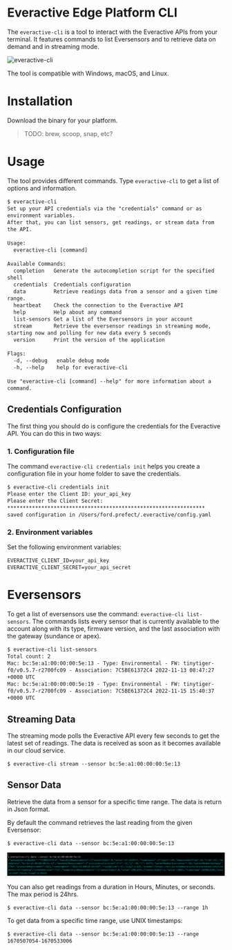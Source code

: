# Everactive Edge Platform CLI

The `everactive-cli` is a tool to interact with the Everactive APIs from your terminal.
It features commands to list Eversensors and to retrieve data on demand and in streaming mode.

![everactive-cli](docs/everactive-cli-demo.gif)

The tool is compatible with Windows, macOS, and Linux.

# Installation

Download the binary for your platform.

> TODO: brew, scoop, snap, etc?

# Usage

The tool provides different commands. Type `everactive-cli` to get a list of options and information.

```
$ everactive-cli
Set up your API credentials via the "credentials" command or as environment variables.
After that, you can list sensors, get readings, or stream data from the API.

Usage:
  everactive-cli [command]

Available Commands:
  completion   Generate the autocompletion script for the specified shell
  credentials  Credentials configuration
  data         Retrieve readings data from a sensor and a given time range.
  heartbeat    Check the connection to the Everactive API
  help         Help about any command
  list-sensors Get a list of the Eversensors in your account
  stream       Retrieve the eversensor readings in streaming mode, starting now and polling for new data every 5 seconds
  version      Print the version of the application

Flags:
  -d, --debug   enable debug mode
  -h, --help    help for everactive-cli

Use "everactive-cli [command] --help" for more information about a command.
```

## Credentials Configuration

The first thing you should do is configure the credentials for the Everactive API.
You can do this in two ways:

### 1. Configuration file

The command `everactive-cli credentials init` helps you create a configuration file in your home folder to save the credentials.

```
$ everactive-cli credentials init
Please enter the Client ID: your_api_key
Please enter the Client Secret: ****************************************************************
saved configuration in /Users/ford.prefect/.everactive/config.yaml
```

### 2. Environment variables

Set the following environment variables:
```
EVERACTIVE_CLIENT_ID=your_api_key
EVERACTIVE_CLIENT_SECRET=your_api_secret
```


# Eversensors

To get a list of eversensors use the command: `everactive-cli list-sensors`. The commands lists every sensor that is currently available to the account along with its type, firmware version, and the last association with the gateway (sundance or apex).

```
$ everactive-cli list-sensors
Total count: 2
Mac: bc:5e:a1:00:00:00:5e:13 - Type: Environmental - FW: tinytiger-f0/v0.5.7-r2700fc09 - Association: 7C5BE61372C4 2022-11-13 08:47:27 +0000 UTC
Mac: bc:5e:a1:00:00:00:5e:19 - Type: Environmental - FW: tinytiger-f0/v0.5.7-r2700fc09 - Association: 7C5BE61372C4 2022-11-15 15:40:37 +0000 UTC

```

## Streaming Data

The streaming mode polls the Everactive API every few seconds to get the latest set of readings. The data is received as soon as it becomes available in our cloud service.

```
$ everactive-cli stream --sensor bc:5e:a1:00:00:00:5e:13
```

## Sensor Data

Retrieve the data from a sensor for a specific time range. The data is return in Json format.

By default the command retrieves the last reading from the given Eversensor:

```
$ everactive-cli data --sensor bc:5e:a1:00:00:00:5e:13
```

![retrieve the last reading](docs/everactive-cli-readings.png)


You can also get readings from a duration in Hours, Minutes, or seconds. The max period is 24hrs.

```
$ everactive-cli data --sensor bc:5e:a1:00:00:00:5e:13 --range 1h
```

To get data from a specific time range, use UNIX timestamps:

```
$ everactive-cli data --sensor bc:5e:a1:00:00:00:5e:13 --range 1670507054-1670533006
```


